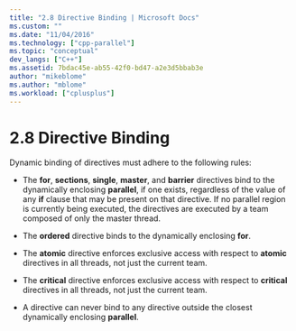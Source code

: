 ```yaml
---
title: "2.8 Directive Binding | Microsoft Docs"
ms.custom: ""
ms.date: "11/04/2016"
ms.technology: ["cpp-parallel"]
ms.topic: "conceptual"
dev_langs: ["C++"]
ms.assetid: 7bdac45e-ab55-42f0-bd47-a2e3d5bbab3e
author: "mikeblome"
ms.author: "mblome"
ms.workload: ["cplusplus"]
---
```

# 2.8 Directive Binding
Dynamic binding of directives must adhere to the following rules:  
  
-   The **for**, **sections**, **single**, **master**, and **barrier** directives bind to the dynamically enclosing **parallel**, if one exists, regardless of the value of any **if** clause that may be present on that directive. If no parallel region is currently being executed, the directives are executed by a team composed of only the master thread.  
  
-   The **ordered** directive binds to the dynamically enclosing **for**.  
  
-   The **atomic** directive enforces exclusive access with respect to **atomic** directives in all threads, not just the current team.  
  
-   The **critical** directive enforces exclusive access with respect to **critical** directives in all threads, not just the current team.  
  
-   A directive can never bind to any directive outside the closest dynamically enclosing **parallel**.